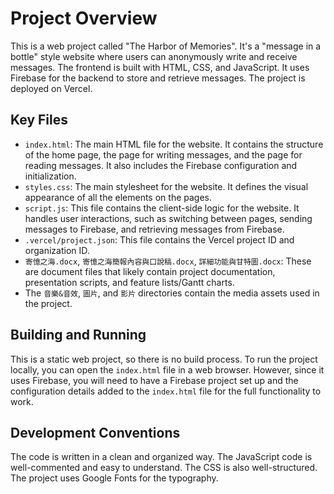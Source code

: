 
# Project Overview

This is a web project called "The Harbor of Memories". It's a "message in a bottle" style website where users can anonymously write and receive messages. The frontend is built with HTML, CSS, and JavaScript. It uses Firebase for the backend to store and retrieve messages. The project is deployed on Vercel.

## Key Files

*   `index.html`: The main HTML file for the website. It contains the structure of the home page, the page for writing messages, and the page for reading messages. It also includes the Firebase configuration and initialization.
*   `styles.css`: The main stylesheet for the website. It defines the visual appearance of all the elements on the pages.
*   `script.js`: This file contains the client-side logic for the website. It handles user interactions, such as switching between pages, sending messages to Firebase, and retrieving messages from Firebase.
*   `.vercel/project.json`: This file contains the Vercel project ID and organization ID.
*   `寄憶之海.docx`, `寄憶之海簡報內容與口說稿.docx`, `詳細功能與甘特圖.docx`: These are document files that likely contain project documentation, presentation scripts, and feature lists/Gantt charts.
*   The `音樂&音效`, `圖片`, and `影片` directories contain the media assets used in the project.

## Building and Running

This is a static web project, so there is no build process. To run the project locally, you can open the `index.html` file in a web browser. However, since it uses Firebase, you will need to have a Firebase project set up and the configuration details added to the `index.html` file for the full functionality to work.

## Development Conventions

The code is written in a clean and organized way. The JavaScript code is well-commented and easy to understand. The CSS is also well-structured. The project uses Google Fonts for the typography.
